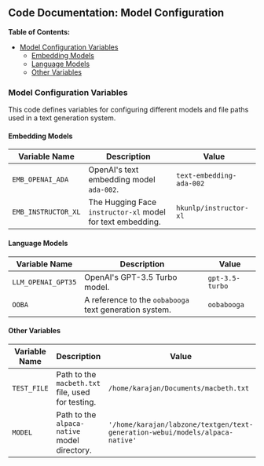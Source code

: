 ##  Code Documentation: Model Configuration 

**Table of Contents:**

*  [Model Configuration Variables](#model-configuration-variables)
    * [Embedding Models](#embedding-models)
    * [Language Models](#language-models)
    * [Other Variables](#other-variables)

### Model Configuration Variables 

This code defines variables for configuring different models and file paths used in a text generation system. 

#### Embedding Models 

| Variable Name | Description | Value |
|---|---|---|
| `EMB_OPENAI_ADA` | OpenAI's text embedding model `ada-002`. |  `text-embedding-ada-002` | 
| `EMB_INSTRUCTOR_XL` | The Hugging Face `instructor-xl` model for text embedding. | `hkunlp/instructor-xl` |

#### Language Models 

| Variable Name | Description | Value |
|---|---|---|
| `LLM_OPENAI_GPT35` | OpenAI's GPT-3.5 Turbo model. | `gpt-3.5-turbo` |
| `OOBA` |  A reference to the `oobabooga` text generation system. | `oobabooga` | 

#### Other Variables 

| Variable Name | Description | Value |
|---|---|---|
| `TEST_FILE` | Path to the `macbeth.txt` file, used for testing. | `/home/karajan/Documents/macbeth.txt` | 
| `MODEL` | Path to the `alpaca-native` model directory. | `'/home/karajan/labzone/textgen/text-generation-webui/models/alpaca-native'` | 
